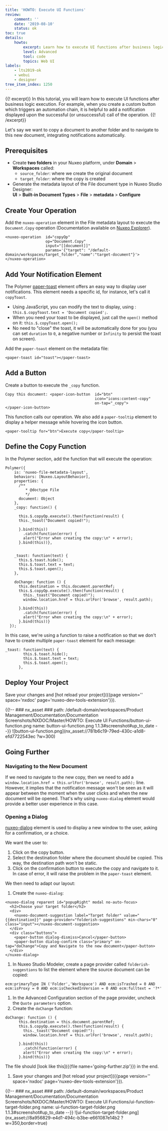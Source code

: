 ```yaml
---
title: 'HOWTO: Execute UI Functions'
review:
    comment: ''
    date: '2019-08-10'
    status: ok
toc: true
details:
    howto:
        excerpt: Learn how to execute UI functions after business logic execution
        level: Advanced
        tool: code
        topics: Web UI
labels:
    - lts2019-ok
    - webui
    - designer
tree_item_index: 1250
---
```


{{! excerpt}}
In this tutorial, you will learn how to execute UI functions after business logic execution. For example, when you create a custom button which triggers an automation chain, it is helpful to add a notification displayed upon the  successful (or unsuccessful) call of the operation.
{{! /excerpt}}

Let's say we want to copy a document to another folder and to navigate to this new document, integrating notifications automatically.

## Prerequisites

- Create **two folders** in your Nuxeo platform, under **Domain** > **Workspaces** called:
  - `source_folder`: where we create the original document
  - `target_folder`: where the copy is created
- Generate the metadata layout of the File document type in Nuxeo Studio Designer:</br>
  **UI** > **Built-in Document Types** > **File** > **metadata** > **Configure**

## Create Your Operation

Add the `nuxeo-operation` element in the File metadata layout to execute the `Document.Copy` operation (Documentation available on [Nuxeo Explorer](http://explorer.nuxeo.com/nuxeo/site/distribution/Nuxeo%20Platform%20LTS%202019-10.10/viewOperation/Document.Copy)).

```
<nuxeo-operation  id="copyOp"
                  op="Document.Copy"
                  input="[[document]]"
                  params='{"target": "/default-domain/workspaces/target_folder","name":"target-document"}'>
</nuxeo-operation>
```

## Add Your Notification Element

The Polymer [paper-toast](https://www.webcomponents.org/element/@polymer/paper-toast) element offers an easy way to display user notifications. This element needs a specific id, for instance, let's call it `copyToast`.

- Using JavaScript, you can modify the text to display, using : `this.$.copyToast.text = 'Document copied';`.
- When you need your toast to be displayed, just call the `open()` method on it: `this.$.copyToast.open();`
- No need to "close" the toast, it will be automatically done for you (you can set `duration` to `0`, a negative number or `Infinity` to persist the toast on screen).

Add the `paper-toast` element on the metadata file:

```
<paper-toast id="toast"></paper-toast>
```

## Add a Button

Create a button to execute the `_copy` function.
```
Copy this document: <paper-icon-button  id="btn"
                                        icon="icons:content-copy"
                                        on-tap="_copy">
</paper-icon-button>
```

This function calls our operation. We also add a `paper-tooltip` element to display a helper message while hovering the icon button.

```
<paper-tooltip for="btn">Execute copy</paper-tooltip>
```

## Define the Copy Function

In the Polymer section, add the function that will execute the operation:
```
Polymer({
    is: 'nuxeo-file-metadata-layout',
    behaviors: [Nuxeo.LayoutBehavior],
    properties: {
      /**
         * @doctype File
         */
      document: Object
    },
    _copy: function() {

      this.$.copyOp.execute().then(function(result) {
      this._toast("Document copied!");

      }.bind(this))
        .catch(function(error) {
        alert("Error when creating the copy:\n" + error);
      }.bind(this))},


    _toast: function(text) {
      this.$.toast.hide();
      this.$.toast.text = text;
      this.$.toast.open();
    },

    doChange: function () {
      this.destination = this.document.parentRef;
      this.$.copyOp.execute().then(function(result) {
        this._toast("Document copied!");
        window.location.href = this.urlFor('browse', result.path);

      }.bind(this))
        .catch(function(error) {
        alert("Error when creating the copy:\n" + error);
      }.bind(this))}
  });
```

In this case, we're using a function to raise a notification so that we don't have to create multiple `paper-toast` element for each message:

```
_toast: function(text) {
        this.$.toast.hide();
        this.$.toast.text = text;
        this.$.toast.open();
      },
```

## Deploy Your Project

Save your changes and [hot reload your project]({{page version='' space='nxdoc' page='nuxeo-dev-tools-extension'}}).

{{!--     ### nx_asset ###
    path: /default-domain/workspaces/Product Management/Documentation/Documentation Screenshots/NXDOC/Master/HOWTO: Execute UI Functions/button-ui-function.png
    name: button-ui-function.png
    1.1.3#screenshot#up_to_date
--}}
![button-ui-function.png](nx_asset://781b6c19-79ed-430c-a1d8-efd7722543ec ?w=300)

## Going Further

### Navigating to the New Document

If we need to navigate to the new copy, then we need to add a `window.location.href = this.urlFor('browse', result.path);` line. However, it implies that the notification message won't be seen as it will appear between the moment when the user clicks and when the new document will be opened. That's why using `nuxeo-dialog` element would provide a better user experience in this case.

### Opening a Dialog

[nuxeo-dialog](https://www.webcomponents.org/element/nuxeo/nuxeo-ui-elements/elements/nuxeo-dialog) element is used to display a new window to the user, asking for a confirmation, or a choice.

We want the user to:

1. Click on the copy button.
2. Select the destination folder where the document should be copied. This way, the destination path won't be static.
3. Click on the confirmation button to execute the copy and navigate to it. In case of error, it will raise the problem in the `paper-toast` element.

We then need to adapt our layout:
1. Create the `nuxeo-dialog`:
```
<nuxeo-dialog reparent id="popupRight" modal no-auto-focus>
  <h2>Choose your target folder</h2>
  <div>
    <nuxeo-document-suggestion label="Target folder" value="{{destination}}" page-provider="folderish-suggestions" min-chars="0" class="input"></nuxeo-document-suggestion>
  </div>
  <div class="buttons">
    <paper-button dialog-dismiss>Cancel</paper-button>
    <paper-button dialog-confirm class="primary" on-tap="doChange">Copy and Navigate to the new document</paper-button>
  </div>
</nuxeo-dialog>
```
1. In Nuxeo Studio Modeler, create a page provider called `folderish-suggestions` to list the element where the source document can be copied:
```
ecm:primaryType IN ('Folder','Workspace') AND ecm:isTrashed = 0 AND  ecm:isProxy = 0 AND ecm:isCheckedInVersion = 0 AND ecm:fulltext = '?*'
```
1. In the Advanced Configuration section of the page provider, uncheck the `Quote parameters` option.
1. Create the `doChange` function:
```
doChange: function () {
      this.destination = this.document.parentRef;
      this.$.copyOp.execute().then(function(result) {
        this._toast("Document copied!");
        window.location.href = this.urlFor('browse', result.path);

      }.bind(this))
        .catch(function(error) {
        alert("Error when creating the copy:\n" + error);
      }.bind(this))}
```
  The file should [look like this]({{file name='going-further.zip'}}) in the end.
1. Save your changes and [hot reload your project]({{page version='' space='nxdoc' page='nuxeo-dev-tools-extension'}}).

{{!--     ### nx_asset ###
    path: /default-domain/workspaces/Product Management/Documentation/Documentation Screenshots/NXDOC/Master/HOWTO: Execute UI Functions/ui-function-target-folder.png
    name: ui-function-target-folder.png
    1.1.3#screenshot#up_to_date
--}}
![ui-function-target-folder.png](nx_asset://8a956829-e4d1-494c-b3be-e661087e14b2 ?w=350,border=true)
